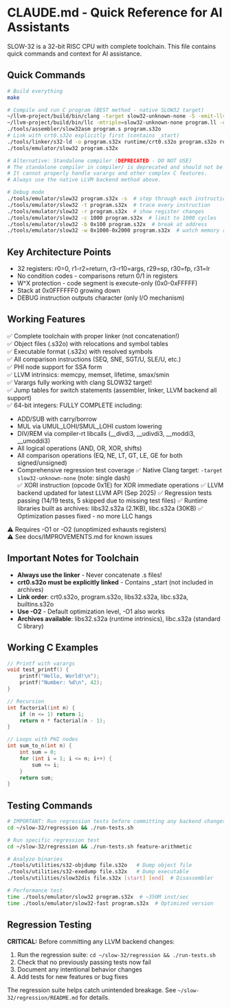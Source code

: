 # CLAUDE.md - Quick Reference for AI Assistants

SLOW-32 is a 32-bit RISC CPU with complete toolchain. This file contains quick commands and context for AI assistance.

## Quick Commands

```bash
# Build everything
make

# Compile and run C program (BEST method - native SLOW32 target)
~/llvm-project/build/bin/clang -target slow32-unknown-none -S -emit-llvm -O2 -Iruntime/include program.c -o program.ll
~/llvm-project/build/bin/llc -mtriple=slow32-unknown-none program.ll -o program.s
./tools/assembler/slow32asm program.s program.s32o
# Link with crt0.s32o explicitly first (contains _start)
./tools/linker/s32-ld -o program.s32x runtime/crt0.s32o program.s32o runtime/libs32.s32a runtime/libc.s32a runtime/builtins.s32o
./tools/emulator/slow32 program.s32x

# Alternative: Standalone compiler (DEPRECATED - DO NOT USE)
# The standalone compiler in compiler/ is deprecated and should not be used.
# It cannot properly handle varargs and other complex C features.
# Always use the native LLVM backend method above.

# Debug mode
./tools/emulator/slow32 program.s32x -s  # step through each instruction
./tools/emulator/slow32 -t program.s32x  # trace every instruction
./tools/emulator/slow32 -r program.s32x  # show register changes
./tools/emulator/slow32 -c 1000 program.s32x  # limit to 1000 cycles
./tools/emulator/slow32 -b 0x100 program.s32x  # break at address
./tools/emulator/slow32 -w 0x1000-0x2000 program.s32x  # watch memory range
```

## Key Architecture Points

- 32 registers: r0=0, r1-r2=return, r3-r10=args, r29=sp, r30=fp, r31=lr
- No condition codes - comparisons return 0/1 in registers
- W^X protection - code segment is execute-only (0x0-0xFFFFF)
- Stack at 0x0FFFFFF0 growing down
- DEBUG instruction outputs character (only I/O mechanism)

## Working Features

✅ Complete toolchain with proper linker (not concatenation!)  
✅ Object files (.s32o) with relocations and symbol tables  
✅ Executable format (.s32x) with resolved symbols  
✅ All comparison instructions (SEQ, SNE, SGT/U, SLE/U, etc.)  
✅ PHI node support for SSA form  
✅ LLVM intrinsics: memcpy, memset, lifetime, smax/smin  
✅ Varargs fully working with clang SLOW32 target!  
✅ Jump tables for switch statements (assembler, linker, LLVM backend all support)  
✅ 64-bit integers: FULLY COMPLETE including:
  - ADD/SUB with carry/borrow
  - MUL via UMUL_LOHI/SMUL_LOHI custom lowering
  - DIV/REM via compiler-rt libcalls (__divdi3, __udivdi3, __moddi3, __umoddi3)
  - All logical operations (AND, OR, XOR, shifts)
  - All comparison operations (EQ, NE, LT, GT, LE, GE for both signed/unsigned)
  - Comprehensive regression test coverage
✅ Native Clang target: `-target slow32-unknown-none` (note: single dash)  
✅ XORI instruction (opcode 0x1E) for XOR immediate operations
✅ LLVM backend updated for latest LLVM API (Sep 2025)
✅ Regression tests passing (14/19 tests, 5 skipped due to missing test files)
✅ Runtime libraries built as archives: libs32.s32a (2.1KB), libc.s32a (30KB)
✅ Optimization passes fixed - no more LLC hangs

⚠️ Requires -O1 or -O2 (unoptimized exhausts registers)  
⚠️ See docs/IMPROVEMENTS.md for known issues


## Important Notes for Toolchain

- **Always use the linker** - Never concatenate .s files!
- **crt0.s32o must be explicitly linked** - Contains _start (not included in archives)
- **Link order**: crt0.s32o, program.s32o, libs32.s32a, libc.s32a, builtins.s32o
- **Use -O2** - Default optimization level, -O1 also works
- **Archives available**: libs32.s32a (runtime intrinsics), libc.s32a (standard C library)

## Working C Examples

```c
// Printf with varargs
void test_printf() {
    printf("Hello, World!\n");
    printf("Number: %d\n", 42);
}

// Recursion
int factorial(int n) {
    if (n <= 1) return 1;
    return n * factorial(n - 1);
}

// Loops with PHI nodes
int sum_to_n(int n) {
    int sum = 0;
    for (int i = 1; i <= n; i++) {
        sum += i;
    }
    return sum;
}
```

## Testing Commands

```bash
# IMPORTANT: Run regression tests before committing any backend changes!
cd ~/slow-32/regression && ./run-tests.sh

# Run specific regression test
cd ~/slow-32/regression && ./run-tests.sh feature-arithmetic

# Analyze binaries
./tools/utilities/s32-objdump file.s32o   # Dump object file
./tools/utilities/s32-exedump file.s32x   # Dump executable
./tools/utilities/slow32dis file.s32x [start] [end]  # Disassembler

# Performance test
time ./tools/emulator/slow32 program.s32x  # ~350M inst/sec
time ./tools/emulator/slow32-fast program.s32x  # Optimized version
```

## Regression Testing

**CRITICAL:** Before committing any LLVM backend changes:
1. Run the regression suite: `cd ~/slow-32/regression && ./run-tests.sh`
2. Check that no previously passing tests now fail
3. Document any intentional behavior changes
4. Add tests for new features or bug fixes

The regression suite helps catch unintended breakage. See `~/slow-32/regression/README.md` for details.